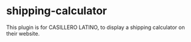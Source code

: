 # shipping-calculator
This plugin is for CASILLERO LATINO, to display a shipping calculator on their website.
